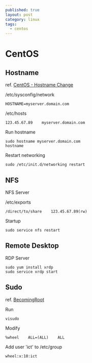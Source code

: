 ```yaml
---
published: true
layout: post
category: linux
tags: 
  - centos
---
```


# CentOS

## Hostname
ref. [CentOS - Hostname Change](http://www.rackspace.com/knowledge_center/article/centos-hostname-change)

/etc/sysconfig/network

    HOSTNAME=myserver.domain.com

/etc/hosts

    123.45.67.89    myserver.domain.com

Run hostname

    sudo hostname myserver.domain.com
    hostname

Restart networking

    sudo /etc/init.d/networking restart

## NFS
NFS Server

/etc/exports

    /direct/to/share    123.45.67.89(rw)

Startup

    sudo service nfs restart

## Remote Desktop
RDP Server

    sudo yum install xrdp
    sudo service xrdp start

## Sudo
ref. [BecomingRoot](http://wiki.centos.org/TipsAndTricks/BecomingRoot)

Run

    visudo

Modify

    %wheel    ALL=(ALL)    ALL
    
Add user 'ict' to /etc/group

    wheel:x:10:ict
